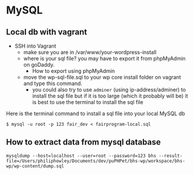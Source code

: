 # MySQL

## Local db with vagrant

* SSH into Vagrant
    - make sure you are in /var/www/your-wordpress-install
    - where is your sql file? you may have to export it from phpMyAdmin on goDaddy.
        + How to export using phpMyAdmin
    - move the wp-sql-file.sql to your wp core install folder on vagrant and type this command.
        + you could also try to use `adminer` (using ip-address/adminer) to install the sql file but if it is too large (which it probably will be) it is best to use the terminal to install the sql file

Here is the terminal command to install a sql file into your local MySQL db

```
$ mysql -u root -p 123 fair_dev < fairprogram-local.sql
```


## How to extract data from mysql database

```
mysqldump --host=localhost --user=root --password=123 bhs --result-file=/Users/philiphowley/Documents/dev/puPHPet/bhs-wp/workspace/bhs-wp/wp-content/dump.sql
```
